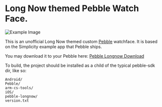 Long Now themed Pebble Watch Face.
==============

![Example Image](../master/README.resources/Pebble-LongNow.jpg?raw=true)

This is an unofficial Long Now themed custom [Pebble](http://getpebble.com/) watchface. It is based on the Simplicity example app that Pebble ships.

You may download it to your Pebble here: [Pebble Longnow Download](../master/release/pebble-longnow.pbw?raw=true)

To build, the project should be installed as a child of the typical pebble-sdk dir, like so:

    Android/
    Pebble/
    arm-cs-tools/
    iOS/
    pebble-longnow/
    version.txt
